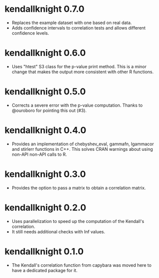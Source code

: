 # kendallknight 0.7.0

* Replaces the example dataset with one based on real data.
* Adds confidence intervals to correlation tests and allows different confidence
  levels.

# kendallknight 0.6.0

* Uses "htest" S3 class for the p-value print method. This is a minor change
  that makes the output more consistent with other R functions.
  
# kendallknight 0.5.0

* Corrects a severe error with the p-value computation. Thanks to @ouroboro for
  pointing this out (#3).

# kendallknight 0.4.0

* Provides an implementation of chebyshev_eval, gammafn, lgammacor and stirlerr
  functions in C++. This solves CRAN warnings about using non-API non-API calls
  to R.

# kendallknight 0.3.0

* Provides the option to pass a matrix to obtain a correlation matrix.

# kendallknight 0.2.0

* Uses parallelization to speed up the computation of the Kendall's correlation.
* It still needs additional checks with Inf values.

# kendallknight 0.1.0

* The Kendall's correlation function from capybara was moved here to have a
  dedicated package for it.
